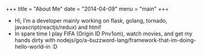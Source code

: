 +++
title = "About Me"
date = "2014-04-09"
menu = "main"
+++

* Hi, I’m a developer mainly working on flask, golang, tornado, javascript(reactjs/redux) and html! 
* In spare time I play FIFA (Origin ID Pnv1om), watch movies, and get my hands dirty with nodejs/go/a-buzzword-lang/framework-that-im-doing-hello-world-in :D
